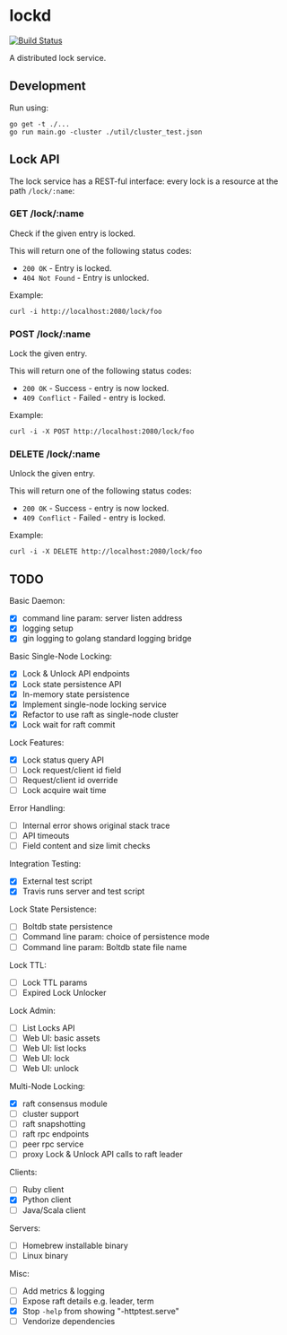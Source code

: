
# lockd

[![Build Status](https://travis-ci.org/divtxt/lockd.svg?branch=master)](https://travis-ci.org/divtxt/lockd)

A distributed lock service.


## Development

Run using:

```
go get -t ./...
go run main.go -cluster ./util/cluster_test.json
```


## Lock API

The lock service has a REST-ful interface: every lock is a resource at the path `/lock/:name`:

### GET /lock/:name

Check if the given entry is locked.

This will return one of the following status codes:

- `200 OK` - Entry is locked.
- `404 Not Found` - Entry is unlocked.

Example:

```
curl -i http://localhost:2080/lock/foo
```


### POST /lock/:name

Lock the given entry.

This will return one of the following status codes:

- `200 OK` - Success - entry is now locked.
- `409 Conflict` - Failed - entry is locked.

Example:

```
curl -i -X POST http://localhost:2080/lock/foo
```


### DELETE /lock/:name

Unlock the given entry.

This will return one of the following status codes:

- `200 OK` - Success - entry is now locked.
- `409 Conflict` - Failed - entry is locked.

Example:

```
curl -i -X DELETE http://localhost:2080/lock/foo
```


## TODO

Basic Daemon:

- [x] command line param: server listen address
- [x] logging setup
- [x] gin logging to golang standard logging bridge

Basic Single-Node Locking:

- [x] Lock & Unlock API endpoints
- [x] Lock state persistence API
- [x] In-memory state persistence
- [x] Implement single-node locking service
- [x] Refactor to use raft as single-node cluster
- [x] Lock wait for raft commit

Lock Features:

- [x] Lock status query API
- [ ] Lock request/client id field
- [ ] Request/client id override
- [ ] Lock acquire wait time

Error Handling:

- [ ] Internal error shows original stack trace
- [ ] API timeouts
- [ ] Field content and size limit checks

Integration Testing:

- [x] External test script
- [x] Travis runs server and test script

Lock State Persistence:

- [ ] Boltdb state persistence
- [ ] Command line param: choice of persistence mode
- [ ] Command line param: Boltdb state file name

Lock TTL:

- [ ] Lock TTL params
- [ ] Expired Lock Unlocker

Lock Admin:

- [ ] List Locks API
- [ ] Web UI: basic assets
- [ ] Web UI: list locks
- [ ] Web UI: lock
- [ ] Web UI: unlock

Multi-Node Locking:

- [x] raft consensus module
- [ ] cluster support
- [ ] raft snapshotting
- [ ] raft rpc endpoints
- [ ] peer rpc service
- [ ] proxy Lock & Unlock API calls to raft leader

Clients:

- [ ] Ruby client
- [x] Python client
- [ ] Java/Scala client

Servers:

- [ ] Homebrew installable binary
- [ ] Linux binary

Misc:

- [ ] Add metrics & logging
- [ ] Expose raft details e.g. leader, term
- [x] Stop `-help` from showing "-httptest.serve"
- [ ] Vendorize dependencies
